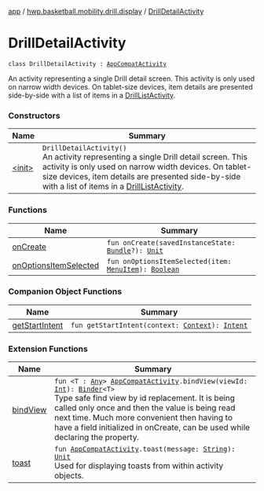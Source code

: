 [app](../../index.md) / [hwp.basketball.mobility.drill.display](../index.md) / [DrillDetailActivity](.)

# DrillDetailActivity

`class DrillDetailActivity : `[`AppCompatActivity`](https://developer.android.com/reference/android/support/v7/app/AppCompatActivity.html)

An activity representing a single Drill detail screen. This
activity is only used on narrow width devices. On tablet-size devices,
item details are presented side-by-side with a list of items
in a [DrillListActivity](../-drill-list-activity/index.md).

### Constructors

| Name | Summary |
|---|---|
| [&lt;init&gt;](-init-.md) | `DrillDetailActivity()`<br>An activity representing a single Drill detail screen. This activity is only used on narrow width devices. On tablet-size devices, item details are presented side-by-side with a list of items in a [DrillListActivity](../-drill-list-activity/index.md). |

### Functions

| Name | Summary |
|---|---|
| [onCreate](on-create.md) | `fun onCreate(savedInstanceState: `[`Bundle`](https://developer.android.com/reference/android/os/Bundle.html)`?): `[`Unit`](https://kotlinlang.org/api/latest/jvm/stdlib/kotlin/-unit/index.html) |
| [onOptionsItemSelected](on-options-item-selected.md) | `fun onOptionsItemSelected(item: `[`MenuItem`](https://developer.android.com/reference/android/view/MenuItem.html)`): `[`Boolean`](https://kotlinlang.org/api/latest/jvm/stdlib/kotlin/-boolean/index.html) |

### Companion Object Functions

| Name | Summary |
|---|---|
| [getStartIntent](get-start-intent.md) | `fun getStartIntent(context: `[`Context`](https://developer.android.com/reference/android/content/Context.html)`): `[`Intent`](https://developer.android.com/reference/android/content/Intent.html) |

### Extension Functions

| Name | Summary |
|---|---|
| [bindView](../../hwp.basketball.mobility.util/android.support.v7.app.-app-compat-activity/bind-view.md) | `fun <T : `[`Any`](https://kotlinlang.org/api/latest/jvm/stdlib/kotlin/-any/index.html)`> `[`AppCompatActivity`](https://developer.android.com/reference/android/support/v7/app/AppCompatActivity.html)`.bindView(viewId: `[`Int`](https://kotlinlang.org/api/latest/jvm/stdlib/kotlin/-int/index.html)`): `[`Binder`](../../hwp.basketball.mobility.util/-binder/index.md)`<T>`<br>Type safe find view by id replacement. It is being called only once and then the value is being read next time. Much more convenient then having to have a field initialized in onCreate, can be used while declaring the property. |
| [toast](../../hwp.basketball.mobility.util/android.support.v7.app.-app-compat-activity/toast.md) | `fun `[`AppCompatActivity`](https://developer.android.com/reference/android/support/v7/app/AppCompatActivity.html)`.toast(message: `[`String`](https://kotlinlang.org/api/latest/jvm/stdlib/kotlin/-string/index.html)`): `[`Unit`](https://kotlinlang.org/api/latest/jvm/stdlib/kotlin/-unit/index.html)<br>Used for displaying toasts from within activity objects. |
